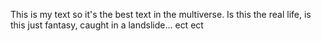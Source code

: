 This is my text so it's the best text in the multiverse.
Is this the real life, is this just fantasy, caught in a landslide... ect ect 

